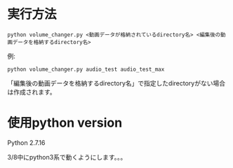 # 実行方法

```
python volume_changer.py <動画データが格納されているdirectory名> <編集後の動画データを格納するdirectory名>
```

例:
```
python volume_changer.py audio_test audio_test_max
```

「編集後の動画データを格納するdirectory名」で指定したdirectoryがない場合は作成されます。

# 使用python version
Python 2.7.16

3/8中にpython3系で動くようにします。。。